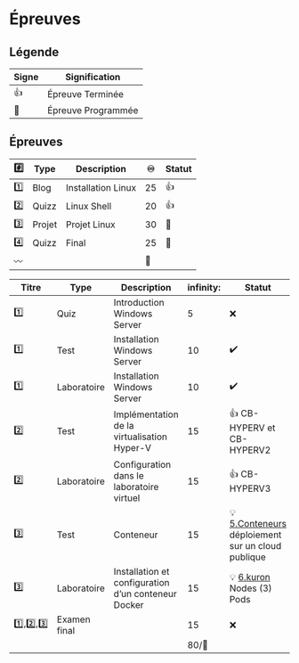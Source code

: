 # Épreuves

## Légende

| Signe              | Signification                 |
|--------------------|-------------------------------|
| :+1:               | Épreuve Terminée              |
| :calendar:         | Épreuve Programmée            |


## Épreuves

| :hash:    | Type    | Description                                         |:infinity:| Statut           |
|-----------|---------|-----------------------------------------------------|----------|------------------|
| :one:     | Blog    | Installation Linux                                  | 25       | :+1:             |
| :two:     | Quizz   | Linux Shell                                         | 20       | :+1:             |
| :three:   | Projet  | Projet Linux                                        | 30       | :calendar:       |
| :four:    | Quizz   | Final                                               | 25       | :calendar:       |
|:wavy_dash:|         |                                                     |:100:     |                  |

| Titre | Type        | Description                                         |infinity:| Statut           |
|-------|-------------|-----------------------------------------------------|---------|------------------|
| :one: | Quiz        | Introduction Windows Server                         |        5|:x:|
| :one: | Test        | Installation Windows Server                         |       10|:heavy_check_mark:|
| :one: | Laboratoire | Installation Windows Server                         |       10|:heavy_check_mark:|
| :two: | Test        | Implémentation de la virtualisation Hyper-V         |       15|:+1: CB-HYPERV et CB-HYPERV2 |
| :two: | Laboratoire | Configuration dans le laboratoire virtuel           |       15|:+1: CB-HYPERV3   |
|:three:| Test        | Conteneur                                           |       15|:bulb: [5.Conteneurs](../5.Conteneurs) déploiement sur un cloud publique   |
|:three:| Laboratoire | Installation et configuration d’un conteneur Docker |       15|:bulb: [6.kuron](../6.kuron) Nodes (3) Pods|
|:one:,:two:,:three:| Examen final        |                                       | 15|:x:|
|       |             |                                                     |80/:100:|                 |


